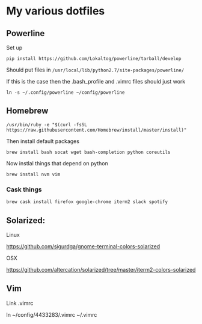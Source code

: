 # My various dotfiles

## Powerline

Set up

```
pip install https://github.com/Lokaltog/powerline/tarball/develop
```

Should put files in `/usr/local/lib/python2.7/site-packages/powerline/`

If this is the case then the .bash_profile and .vimrc files should just work

```
ln -s ~/.config/powerline ~/config/powerline
```

## Homebrew

```
/usr/bin/ruby -e "$(curl -fsSL https://raw.githubusercontent.com/Homebrew/install/master/install)"
```

Then install default packages

```
brew install bash socat wget bash-completion python coreutils
```

Now instlal things that depend on python

```
brew install nvm vim
```

### Cask things

```
brew cask install firefox google-chrome iterm2 slack spotify
```

## Solarized:

Linux

https://github.com/sigurdga/gnome-terminal-colors-solarized

OSX

https://github.com/altercation/solarized/tree/master/iterm2-colors-solarized

## Vim

Link .vimrc

ln ~/config/4433283/.vimrc ~/.vimrc

